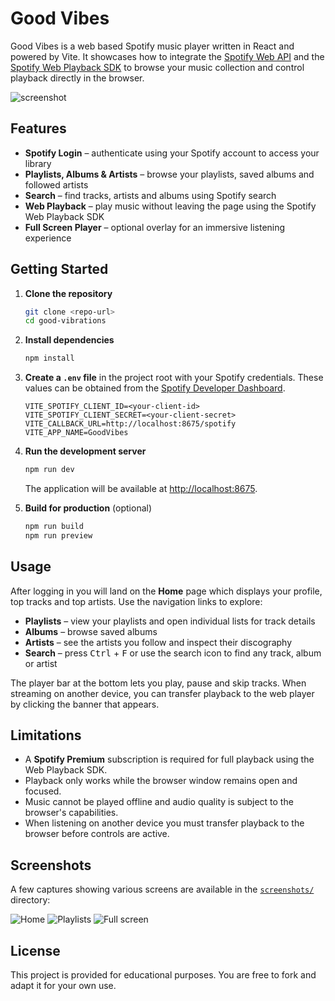 # Good Vibes

Good Vibes is a web based Spotify music player written in React and powered by Vite.
It showcases how to integrate the [Spotify Web API](https://developer.spotify.com/documentation/web-api/) 
and the [Spotify Web Playback SDK](https://developer.spotify.com/documentation/web-playback-sdk) to browse your
music collection and control playback directly in the browser.

![screenshot](screenshots/ss1.png)

## Features

- **Spotify Login** – authenticate using your Spotify account to access your library
- **Playlists, Albums & Artists** – browse your playlists, saved albums and followed artists
- **Search** – find tracks, artists and albums using Spotify search
- **Web Playback** – play music without leaving the page using the Spotify Web Playback SDK
- **Full Screen Player** – optional overlay for an immersive listening experience

## Getting Started

1. **Clone the repository**

   ```bash
   git clone <repo-url>
   cd good-vibrations
   ```
2. **Install dependencies**

   ```bash
   npm install
   ```
3. **Create a `.env` file** in the project root with your Spotify credentials. These values can be obtained from
the [Spotify Developer Dashboard](https://developer.spotify.com/dashboard).

   ```env
   VITE_SPOTIFY_CLIENT_ID=<your-client-id>
   VITE_SPOTIFY_CLIENT_SECRET=<your-client-secret>
   VITE_CALLBACK_URL=http://localhost:8675/spotify
   VITE_APP_NAME=GoodVibes
   ```
4. **Run the development server**

   ```bash
   npm run dev
   ```

   The application will be available at [http://localhost:8675](http://localhost:8675).

5. **Build for production** (optional)

   ```bash
   npm run build
   npm run preview
   ```

## Usage

After logging in you will land on the **Home** page which displays your profile, top tracks and top artists.
Use the navigation links to explore:

- **Playlists** – view your playlists and open individual lists for track details
- **Albums** – browse saved albums
- **Artists** – see the artists you follow and inspect their discography
- **Search** – press <kbd>Ctrl</kbd> + <kbd>F</kbd> or use the search icon to find any track, album or artist

The player bar at the bottom lets you play, pause and skip tracks. When streaming on another device,
you can transfer playback to the web player by clicking the banner that appears.

## Limitations

- A **Spotify Premium** subscription is required for full playback using the Web Playback SDK.
- Playback only works while the browser window remains open and focused.
- Music cannot be played offline and audio quality is subject to the browser's capabilities.
- When listening on another device you must transfer playback to the browser before controls are active.

## Screenshots

A few captures showing various screens are available in the [`screenshots/`](screenshots) directory:

![Home](screenshots/ss2.png)
![Playlists](screenshots/ss5.png)
![Full screen](screenshots/ss8.png)

## License

This project is provided for educational purposes. You are free to fork and adapt it for your own use.
